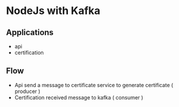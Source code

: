 # NodeJs with Kafka

## Applications

- api
- certification

## Flow

- Api send a message to certificate service to generate certificate ( producer )
- Certification received message to kafka ( consumer )
